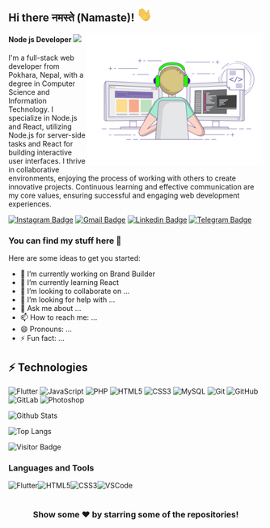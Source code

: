 ## Hi there नमस्ते (Namaste)! <img src="https://github.com/inspirasiprogrammer/inspirasiprogrammer/blob/main/wave.gif" width="30px">
<img align="right" alt="GIF" src="https://raw.githubusercontent.com/devSouvik/devSouvik/master/gif3.gif" width="350" style="max-width: 100%;">
<h4> Node js Developer <img src="https://media.giphy.com/media/WUlplcMpOCEmTGBtBW/giphy.gif" width="30"> </h4>

I'm a full-stack web developer from Pokhara, Nepal, with a degree in Computer Science and Information Technology. I specialize in Node.js and React, utilizing Node.js for server-side tasks and React for building interactive user interfaces. I thrive in collaborative environments, enjoying the process of working with others to create innovative projects. Continuous learning and effective communication are my core values, ensuring successful and engaging web development experiences.


[![Instagram Badge](https://img.shields.io/badge/-@subash_poudel96-purple?style=flat-square&logo=instagram&logoColor=white&link=https://https://www.instagram.com/subash_poudel96/)](https://instagram.com/subash_poudel96)
[![Gmail Badge](https://img.shields.io/badge/-@subashpoudel193@gmail.com-c14438?style=flat-square&logo=Gmail&logoColor=white&link=mailto:subashpoudel193@gmail.com)](mailto:subashpoudel193@gmail.com)
[![Linkedin Badge](https://img.shields.io/badge/-@subashPoudel-blue?style=flat-square&logo=Linkedin&logoColor=white&link=https://https://www.linkedin.com/in/subash-poudel-12b6b9182/)](https://www.linkedin.com/in/subash-poudel-12b6b9182/)
[![Telegram Badge](https://img.shields.io/badge/-@SubashPoudel-0088CC?style=flat&logo=Facebook&logoColor=white)](https://www.facebook.com/Kalebaun96/ "Contact on Telegram")



### You can find my stuff here :leaves:


Here are some ideas to get you started:

- 🔭 I’m currently working on Brand Builder
- 🌱 I’m currently learning React 
- 👯 I’m looking to collaborate on ...
- 🤔 I’m looking for help with ...
- 💬 Ask me about ...
- 📫 How to reach me: ...
- 😄 Pronouns: ...
- ⚡ Fun fact: ...

## ⚡ Technologies

<!--- just --->

![Flutter](https://img.shields.io/badge/-Flutter-black?style=flat-square&logo=flutter)
![JavaScript](https://img.shields.io/badge/-JavaScript-black?style=flat-square&logo=javascript)
![PHP](https://img.shields.io/badge/-PHP-black?style=flat-square&logo=php)
![HTML5](https://img.shields.io/badge/-HTML5-E34F26?style=flat-square&logo=html5&logoColor=white)
![CSS3](https://img.shields.io/badge/-CSS3-1572B6?style=flat-square&logo=css3)
![MySQL](https://img.shields.io/badge/-MySQL-black?style=flat-square&logo=mysql)
![Git](https://img.shields.io/badge/-Git-black?style=flat-square&logo=git)
![GitHub](https://img.shields.io/badge/-GitHub-181717?style=flat-square&logo=github)
![GitLab](https://img.shields.io/badge/-GitLab-FCA121?style=flat-square&logo=gitlab)
![Photoshop](https://img.shields.io/badge/-Photoshop-black?style=flat-square&logo=photoshop)

![Github Stats](https://github-readme-stats.vercel.app/api?username=Kalebaun18&count_private=true&show_icons=true&include_all_commits=true)

![Top Langs](https://github-readme-stats.vercel.app/api/top-langs/?username=Prajwal100&hide=TeX&layout=compact)

![Visitor Badge](https://komarev.com/ghpvc/?username=prajwal100&color=green)

### Languages and Tools

<img align="left" src="https://simpleicons.org/icons/flutter.svg" alt="Flutter" height="40px" />
<img align="left" src="https://simpleicons.org/icons/html5.svg" alt="HTML5" height="40px" />
<img align="left" src="https://simpleicons.org/icons/css3.svg" alt="CSS3" height="40px" />
<img align="left" src="https://simpleicons.org/icons/visualstudiocode.svg" alt="VSCode" height="40px" />
<br />

#

<div align="center">

### Show some ❤️ by starring some of the repositories!

</div>
